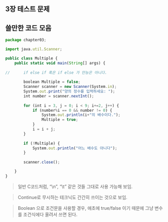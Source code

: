 ## 3장 테스트 문제


## 쓸만한  코드 모음

```jsx
package chapter03;

import java.util.Scanner;

public class Multiple {
	public static void main(String[] args) {
		
//		if else if 혹은 if else 가 만능은 아니다.
		
		boolean Multiple = false;
		Scanner scanner = new Scanner(System.in);
		System.out.print("양의 정수를 입력하세요: ");
		int number = scanner.nextInt();
		
		for (int i = 3, j = 0; i < 9; i+=2, j++) {
			if (number%i == 0 && number != 0) {
				System.out.println(i+"의 배수이다.");
				Multiple = true;
			}
			i = i + j;
		}
		
		if (!Multiple) {
			System.out.println("어느 배수도 아니다");
		}
		
		scanner.close();

	}
}
```

> 일반 C코드처럼, “\n”, “\t” 같은 것들 그대로 사용 가능해 보임.

> Continue로 무시하는 테크닉도 간간히 쓰이는 것으로 보임.

> Boolean 으로 조건문을 사용할 경우, 애초에 true/false 이기 때문에
	그냥 변수를 조건식에다 올려서 쓰면 된다.